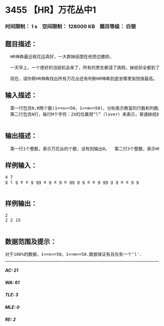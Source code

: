 # 3455 【HR】万花丛中1   
### 时间限制： 1 s&nbsp;&nbsp;&nbsp;&nbsp;空间限制： 128000 KB&nbsp;&nbsp;&nbsp;&nbsp;题目等级： 白银  
## 题目描述：  

<pre>
  HR神犇最近桃花运真好，一大群妹纸围在他旁边撒娇。  
  
  一天早上，一个绝好的泡妞机会来了，所有的男生都请了病假，妹纸却全都到了，妹纸之间有一些空位可以给HR神犇坐，请找出有多少个这样的万花丛（上下左右都围着妹纸，中间有空位）。当然，HR神犇的眼光可不会这么低，HR神犇会以那个位置的愉悦值的高低来判断是否要坐那里。周围的妹纸越多，愉悦值越高。如果HR坐在某个位置上，那么HR对周围妹纸的好感值 And HR对他周围妹纸的周围的妹纸的好感值都会算进这个位置的愉悦值中。（什么鬼。。。相当于一个妹纸组成的连通块）HR对普通妹纸的好感值是1点，对 ZX 的好感值是5点。  
  
  现在，请你帮HR神犇找出所有万花丛还有判断HR神犇到底坐哪里愉悦值最高。
</pre>
  
  
## 输入描述：  

<pre>
  第一行包含N,M两个数(1<=n<=50，1<=m<=50)，分别表示教室的行数和列数。  
  第二行包含N行，每行M个字符：ZX的位置用“l”（lover）来表示，普通妹纸的位置用“g”（girl）来表示，空位置用“e”（empty）来表示。  

</pre>
  
  
## 输出描述：  

<pre>
  第一行1个整数，表示万花丛的个数，没有则输出0。  第二行3个整数，表示HR神犇要坐的行列坐标以及该地区的愉悦值，没有则不用输出。如有多解，则输出行、列坐标最小的答案。
</pre>
  
  
## 样例输入：  

<pre>
4 7  
g l g e e g gg e g e g e gg g g e e g gg g g e e g g  

</pre>
  
  
## 样例输出：  

<pre>
2  
2 2 15  

</pre>
  
  
## 数据范围及提示：  

<pre>
对于100%的数据，1<=n<=50，1<=m<=50.数据保证有且仅有一个‘l'.
</pre>
  
  
***  

##### AC: 21  
##### WA: 61  
##### TLE: 3  
##### MLE: 0  
##### RE: 2  
